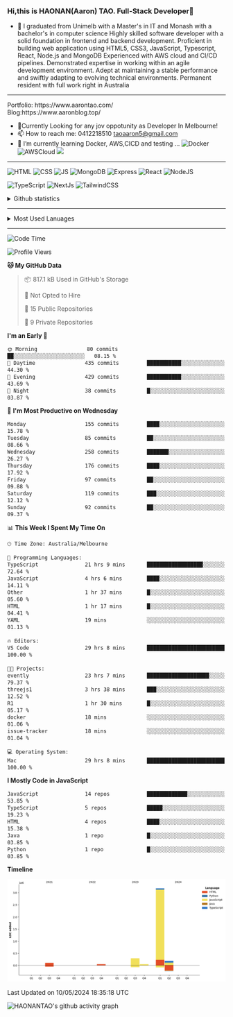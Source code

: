 ### Hi,this is HAONAN(Aaron) TAO. Full-Stack Developer👋

- 🔭 I graduated from Unimelb with a Master's in IT and Monash with a bachelor's in computer science
Highly skilled software developer with a solid foundation in frontend  and backend development. Proficient in building web application using HTML5, CSS3, JavaScript, Typescript, React, Node.js and MongoDB
Experienced with AWS cloud and CI/CD pipelines.
Demonstrated expertise in working within an agile development environment.
Adept at maintaining a stable performance and swiftly adapting to evolving technical environments.
Permanent resident with full work right in Australia
<hr/>
Portfolio: https://www.aarontao.com/
<br/>
Blog:https://www.aaronblog.top/

- 💬Currently Looking for any jov oppotunity as Developer In Melbourne!
- 📫 How to reach me:  0412218510   taoaaron5@gmail.com
- 🌱 I’m currently learning Docker, AWS,CICD and testing ...
![Docker](https://img.shields.io/badge/Docker-yellow?style=plastic)
![AWSCloud](https://img.shields.io/badge/AWS-yellow?style=plastic)
![](https://metrics.lecoq.io/insights/HAONANTAO)
<hr/>

![HTML](https://img.shields.io/badge/-HTML5-E34F26?style=flat-square&logo=html5&logoColor=white)
![CSS](https://img.shields.io/badge/-CSS3-1572B6?style=flat-square&logo=css3)
![JS](https://img.shields.io/badge/-JavaScript-oringe?style=flat-square&logo=javascript)
![MongoDB](https://img.shields.io/badge/MongoDB-blue?style=plastic)
![Express](https://img.shields.io/badge/Express-blue?style=plastic)
![React](https://img.shields.io/badge/react-blue?style=plastic)
![NodeJS](https://img.shields.io/badge/NodeJS-blue?style=plastic)

![TypeScript](https://img.shields.io/badge/TypeScript-blue?style=plastic)
![NextJs](https://img.shields.io/badge/NextJs-blue?style=plastic)
![TailwindCSS](https://img.shields.io/badge/TailwindCSS-blue?style=plastic)


<!-- [![Aaron's Most used languages](https://github-readme-stats.vercel.app/api/top-langs/?username=haonantao)]-->
<details>
  <summary>Github statistics</summary>
  <p align="center">
    <img src="https://github-readme-stats.vercel.app/api?username=HAONANTAO&show_icons=true" height="300"/>
  </p>
</details>
<hr/>
<details>
  <summary>Most Used Lanuages</summary>
  <p align="center">
    <img src="https://github-readme-stats.vercel.app/api/top-langs/?username=HAONANTAO&layout=donut-vertical" height="300"/>
  </p>
</details>

<hr/>

<!--START_SECTION:waka-->
![Code Time](http://img.shields.io/badge/Code%20Time-125%20hrs%203%20mins-blue)

![Profile Views](http://img.shields.io/badge/Profile%20Views-0-blue)

**🐱 My GitHub Data** 

> 📦 817.1 kB Used in GitHub's Storage 
 > 
> 🚫 Not Opted to Hire
 > 
> 📜 15 Public Repositories 
 > 
> 🔑 9 Private Repositories 
 > 
**I'm an Early 🐤** 

```text
🌞 Morning                80 commits          ██░░░░░░░░░░░░░░░░░░░░░░░   08.15 % 
🌆 Daytime                435 commits         ███████████░░░░░░░░░░░░░░   44.30 % 
🌃 Evening                429 commits         ███████████░░░░░░░░░░░░░░   43.69 % 
🌙 Night                  38 commits          █░░░░░░░░░░░░░░░░░░░░░░░░   03.87 % 
```
📅 **I'm Most Productive on Wednesday** 

```text
Monday                   155 commits         ████░░░░░░░░░░░░░░░░░░░░░   15.78 % 
Tuesday                  85 commits          ██░░░░░░░░░░░░░░░░░░░░░░░   08.66 % 
Wednesday                258 commits         ███████░░░░░░░░░░░░░░░░░░   26.27 % 
Thursday                 176 commits         ████░░░░░░░░░░░░░░░░░░░░░   17.92 % 
Friday                   97 commits          ██░░░░░░░░░░░░░░░░░░░░░░░   09.88 % 
Saturday                 119 commits         ███░░░░░░░░░░░░░░░░░░░░░░   12.12 % 
Sunday                   92 commits          ██░░░░░░░░░░░░░░░░░░░░░░░   09.37 % 
```


📊 **This Week I Spent My Time On** 

```text
🕑︎ Time Zone: Australia/Melbourne

💬 Programming Languages: 
TypeScript               21 hrs 9 mins       ██████████████████░░░░░░░   72.64 % 
JavaScript               4 hrs 6 mins        ████░░░░░░░░░░░░░░░░░░░░░   14.11 % 
Other                    1 hr 37 mins        █░░░░░░░░░░░░░░░░░░░░░░░░   05.60 % 
HTML                     1 hr 17 mins        █░░░░░░░░░░░░░░░░░░░░░░░░   04.41 % 
YAML                     19 mins             ░░░░░░░░░░░░░░░░░░░░░░░░░   01.13 % 

🔥 Editors: 
VS Code                  29 hrs 8 mins       █████████████████████████   100.00 % 

🐱‍💻 Projects: 
evently                  23 hrs 7 mins       ████████████████████░░░░░   79.37 % 
threejs1                 3 hrs 38 mins       ███░░░░░░░░░░░░░░░░░░░░░░   12.52 % 
R1                       1 hr 30 mins        █░░░░░░░░░░░░░░░░░░░░░░░░   05.17 % 
docker                   18 mins             ░░░░░░░░░░░░░░░░░░░░░░░░░   01.06 % 
issue-tracker            18 mins             ░░░░░░░░░░░░░░░░░░░░░░░░░   01.04 % 

💻 Operating System: 
Mac                      29 hrs 8 mins       █████████████████████████   100.00 % 
```

**I Mostly Code in JavaScript** 

```text
JavaScript               14 repos            █████████████░░░░░░░░░░░░   53.85 % 
TypeScript               5 repos             █████░░░░░░░░░░░░░░░░░░░░   19.23 % 
HTML                     4 repos             ████░░░░░░░░░░░░░░░░░░░░░   15.38 % 
Java                     1 repo              █░░░░░░░░░░░░░░░░░░░░░░░░   03.85 % 
Python                   1 repo              █░░░░░░░░░░░░░░░░░░░░░░░░   03.85 % 
```



**Timeline**

![Lines of Code chart](https://raw.githubusercontent.com/HAONANTAO/HAONANTAO/main/assets/bar_graph.png)


 Last Updated on 10/05/2024 18:35:18 UTC
<!--END_SECTION:waka-->


![HAONANTAO's github activity graph](https://github-readme-activity-graph.vercel.app/graph?username=HAONANTAO&theme=tokyo-night)


